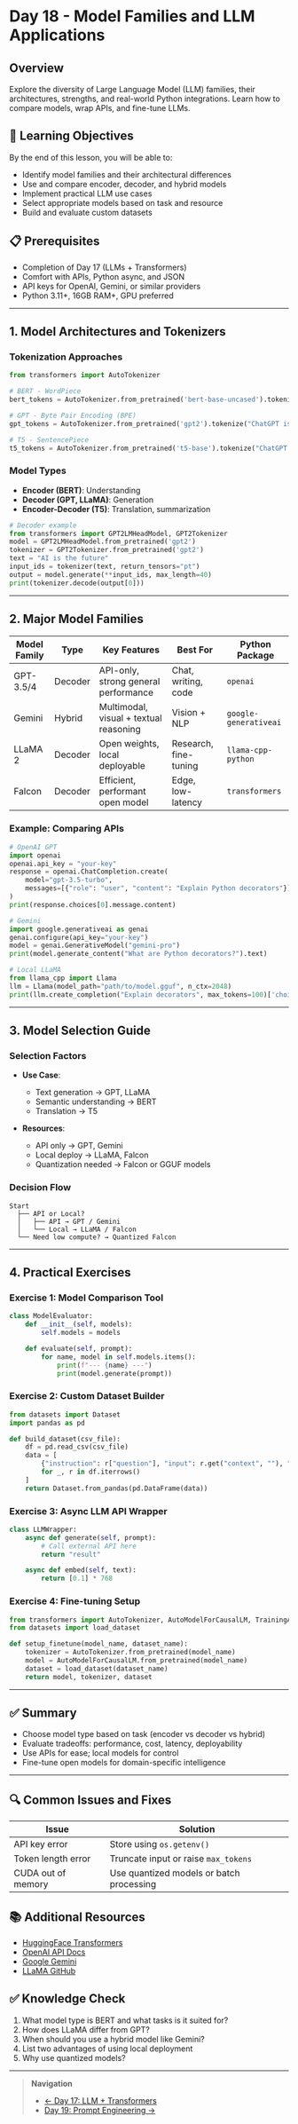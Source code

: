 # Day 18 - Model Families and LLM Applications

## Overview
Explore the diversity of Large Language Model (LLM) families, their architectures, strengths, and real-world Python integrations. Learn how to compare models, wrap APIs, and fine-tune LLMs.

## 🌟 Learning Objectives
By the end of this lesson, you will be able to:
- Identify model families and their architectural differences
- Use and compare encoder, decoder, and hybrid models
- Implement practical LLM use cases
- Select appropriate models based on task and resource
- Build and evaluate custom datasets

## 📋 Prerequisites
- Completion of Day 17 (LLMs + Transformers)
- Comfort with APIs, Python async, and JSON
- API keys for OpenAI, Gemini, or similar providers
- Python 3.11+, 16GB RAM+, GPU preferred

---

## 1. Model Architectures and Tokenizers

### Tokenization Approaches
```python
from transformers import AutoTokenizer

# BERT - WordPiece
bert_tokens = AutoTokenizer.from_pretrained('bert-base-uncased').tokenize("ChatGPT is great!")

# GPT - Byte Pair Encoding (BPE)
gpt_tokens = AutoTokenizer.from_pretrained('gpt2').tokenize("ChatGPT is great!")

# T5 - SentencePiece
t5_tokens = AutoTokenizer.from_pretrained('t5-base').tokenize("ChatGPT is great!")
```

### Model Types
- **Encoder (BERT)**: Understanding
- **Decoder (GPT, LLaMA)**: Generation
- **Encoder-Decoder (T5)**: Translation, summarization

```python
# Decoder example
from transformers import GPT2LMHeadModel, GPT2Tokenizer
model = GPT2LMHeadModel.from_pretrained('gpt2')
tokenizer = GPT2Tokenizer.from_pretrained('gpt2')
text = "AI is the future"
input_ids = tokenizer(text, return_tensors="pt")
output = model.generate(**input_ids, max_length=40)
print(tokenizer.decode(output[0]))
```

---

## 2. Major Model Families

| Model Family | Type | Key Features | Best For | Python Package |
|--------------|------|--------------|----------|----------------|
| GPT-3.5/4    | Decoder | API-only, strong general performance | Chat, writing, code | `openai` |
| Gemini       | Hybrid  | Multimodal, visual + textual reasoning | Vision + NLP | `google-generativeai` |
| LLaMA 2      | Decoder | Open weights, local deployable | Research, fine-tuning | `llama-cpp-python` |
| Falcon       | Decoder | Efficient, performant open model | Edge, low-latency | `transformers` |

### Example: Comparing APIs
```python
# OpenAI GPT
import openai
openai.api_key = "your-key"
response = openai.ChatCompletion.create(
    model="gpt-3.5-turbo",
    messages=[{"role": "user", "content": "Explain Python decorators"}]
)
print(response.choices[0].message.content)

# Gemini
import google.generativeai as genai
genai.configure(api_key="your-key")
model = genai.GenerativeModel("gemini-pro")
print(model.generate_content("What are Python decorators?").text)

# Local LLaMA
from llama_cpp import Llama
llm = Llama(model_path="path/to/model.gguf", n_ctx=2048)
print(llm.create_completion("Explain decorators", max_tokens=100)['choices'][0]['text'])
```

---

## 3. Model Selection Guide

### Selection Factors
- **Use Case**:
  - Text generation → GPT, LLaMA
  - Semantic understanding → BERT
  - Translation → T5

- **Resources**:
  - API only → GPT, Gemini
  - Local deploy → LLaMA, Falcon
  - Quantization needed → Falcon or GGUF models

### Decision Flow
```
Start
  ├── API or Local?
  │   ├── API → GPT / Gemini
  │   └── Local → LLaMA / Falcon
  └── Need low compute? → Quantized Falcon
```

---

## 4. Practical Exercises

### Exercise 1: Model Comparison Tool
```python
class ModelEvaluator:
    def __init__(self, models):
        self.models = models

    def evaluate(self, prompt):
        for name, model in self.models.items():
            print(f"--- {name} ---")
            print(model.generate(prompt))
```

### Exercise 2: Custom Dataset Builder
```python
from datasets import Dataset
import pandas as pd

def build_dataset(csv_file):
    df = pd.read_csv(csv_file)
    data = [
        {"instruction": r["question"], "input": r.get("context", ""), "output": r["answer"]}
        for _, r in df.iterrows()
    ]
    return Dataset.from_pandas(pd.DataFrame(data))
```

### Exercise 3: Async LLM API Wrapper
```python
class LLMWrapper:
    async def generate(self, prompt):
        # Call external API here
        return "result"

    async def embed(self, text):
        return [0.1] * 768
```

### Exercise 4: Fine-tuning Setup
```python
from transformers import AutoTokenizer, AutoModelForCausalLM, TrainingArguments
from datasets import load_dataset

def setup_finetune(model_name, dataset_name):
    tokenizer = AutoTokenizer.from_pretrained(model_name)
    model = AutoModelForCausalLM.from_pretrained(model_name)
    dataset = load_dataset(dataset_name)
    return model, tokenizer, dataset
```

---

## ✅ Summary
- Choose model type based on task (encoder vs decoder vs hybrid)
- Evaluate tradeoffs: performance, cost, latency, deployability
- Use APIs for ease; local models for control
- Fine-tune open models for domain-specific intelligence

---

## 🔍 Common Issues and Fixes
| Issue | Solution |
|-------|----------|
| API key error | Store using `os.getenv()` |
| Token length error | Truncate input or raise `max_tokens` |
| CUDA out of memory | Use quantized models or batch processing |

## 📚 Additional Resources
- [HuggingFace Transformers](https://huggingface.co/transformers)
- [OpenAI API Docs](https://platform.openai.com/docs)
- [Google Gemini](https://ai.google.dev)
- [LLaMA GitHub](https://github.com/facebookresearch/llama)

## ✅ Knowledge Check
1. What model type is BERT and what tasks is it suited for?
2. How does LLaMA differ from GPT?
3. When should you use a hybrid model like Gemini?
4. List two advantages of using local deployment
5. Why use quantized models?

---

> **Navigation**
> - [← Day 17: LLM + Transformers](17-Python-LLM-Transformers.md)
> - [Day 19: Prompt Engineering →](19-Python-Prompt-Engineering.md)

